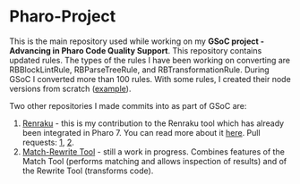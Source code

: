 # Pharo-Project
This is the main repository used while working on my **GSoC project - Advancing in Pharo Code Quality Support**.
This repository contains updated rules. The types of the rules I have been working on converting are RBBlockLintRule, RBParseTreeRule, and RBTransformationRule. During GSoC I converted more than 100 rules. With some rules, I created their node versions from scratch ([example](https://github.com/myroslavarm/Pharo-Project/tree/master/Myroslava-Rules.package/RBBadMessageRule.class)).

Two other repositories I made commits into as part of GSoC are:
1. [Renraku](https://github.com/myroslavarm/Renraku) - this is my contribution to the Renraku tool which has already been integrated in Pharo 7. You can read more about it [here](https://medium.com/@myroslavarm/renraku-release-1-0-already-integrated-457ca9bd7916). Pull requests: [1](https://github.com/Uko/Renraku/pull/17), [2](https://github.com/Uko/Renraku/pull/10).
2. [Match-Rewrite Tool](https://github.com/myroslavarm/MatchRewriteTool) - still a work in progress. Combines features of the Match Tool (performs matching and allows inspection of results) and of the Rewrite Tool (transforms code).
